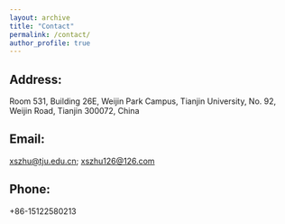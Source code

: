 ```yaml
---
layout: archive
title: "Contact"
permalink: /contact/
author_profile: true
---
```


Address:
------
Room 531, Building 26E, Weijin Park Campus, Tianjin University, 
No. 92, Weijin Road, Tianjin 300072, China

Email:
------
xszhu@tju.edu.cn; xszhu126@126.com

Phone: 
------
+86-15122580213
